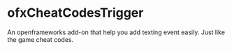 ofxCheatCodesTrigger
====================

An openframeworks add-on that help you add texting event easily. Just like the game cheat codes.
